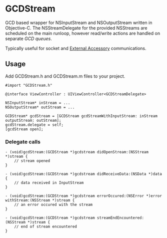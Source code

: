 # GCDStream
GCD based wrapper for NSInputStream and NSOutputStream written in Objective-C.
The NSStreamDelegate for the provided NSStreams are scheduled on the main runloop, however read/write actions are handled on separate *GCD queues*.

Typically useful for socket and [External Accessory](https://developer.apple.com/reference/externalaccessory/eaaccessory) communications.

## Usage

Add GCDStream.h and GCDStream.m files to your project.

```
#import "GCDStream.h"

@interface ViewController : UIViewController<GCDStreamDelegate>
```

```
NSInputStream* inStream = ...
NSOutputStream* outStream = ...

GCDStream* gcdStream = [GCDStream gcdStreamWithInputStream: inStream outputStream: outStream];
gcdStream.delegate = self;
[gcdStream open];

```
### Delegate calls

```
- (void)gcdStream:(GCDStream *)gcdstream didOpenStream:(NSStream *)stream {
    // stream opened
}

- (void)gcdStream:(GCDStream *)gcdstream didReceiveData:(NSData *)data {
    // data received in InputStream
}

- (void)gcdStream:(GCDStream *)gcdstream errorOccured:(NSError *)error withStream:(NSStream *)stream {
    // an error occured with the stream
}

- (void)gcdStream:(GCDStream *)gcdstream streamEndEncountered:(NSStream *)stream {
    // end of stream encountered
}
```
